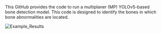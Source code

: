 This GitHub provides the code to run a multiplaner (MP) YOLOv5-based bone detection model. This code is designed to identify the bones in which bone abnormalities are located.

![Example_Results](https://github.com/user-attachments/assets/c0578303-38dd-4dc0-be04-b09b631acba3)
